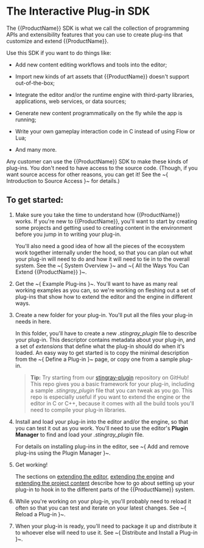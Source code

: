 # The Interactive Plug-in SDK

The {{ProductName}} SDK is what we call the collection of programming APIs and extensibility features that you can use to create plug-ins that customize and extend {{ProductName}}.

Use this SDK if you want to do things like:

-	Add new content editing workflows and tools into the editor;

-	Import new kinds of art assets that {{ProductName}} doesn't support out-of-the-box;

-	Integrate the editor and/or the runtime engine with third-party libraries, applications, web services, or data sources;

-	Generate new content programmatically on the fly while the app is running;

-	Write your own gameplay interaction code in C instead of using Flow or Lua;

-	And many more.

Any customer can use the {{ProductName}} SDK to make these kinds of plug-ins. You don't need to have access to the source code. (Though, if you want source access for other reasons, you can get it! See the ~{ Introduction to Source Access }~ for details.)

## To get started:

1.	Make sure you take the time to understand how {{ProductName}} works. If you're new to {{ProductName}}, you'll want to start by creating some projects and getting used to creating content in the environment before you jump in to writing your plug-in.

	You'll also need a good idea of how all the pieces of the ecosystem work together internally under the hood, so that you can plan out what your plug-in will need to do and how it will need to tie in to the overall system. See the ~{ System Overview }~ and ~{ All the Ways You Can Extend {{ProductName}} }~.

2.	Get the ~{ Example Plug-ins }~. You'll want to have as many real working examples as you can, so we're working on fleshing out a set of plug-ins that show how to extend the editor and the engine in different ways.

3.	Create a new folder for your plug-in. You'll put all the files your plug-in needs in here.

	In this folder, you'll have to create a new *.stingray_plugin* file to describe your plug-in. This descriptor contains metadata about your plug-in, and a set of *extensions* that define what the plug-in should do when it's loaded. An easy way to get started is to copy the minimal description from the ~{ Define a Plug-in }~ page, or copy one from a sample plug-in.

	>	**Tip:** Try starting from our [stingray-plugin](https://github.com/AutodeskGames/stingray-plugin) repository on GitHub! This repo gives you a basic framework for your plug-in, including a sample *.stingray_plugin* file that you can tweak as you go. This repo is especially useful if you want to extend the engine or the editor in C or C++, because it comes with all the build tools you'll need to compile your plug-in libraries.

3.	Install and load your plug-in into the editor and/or the engine, so that you can test it out as you work. You'll need to use the editor's **Plugin Manager** to find and load your *.stingray_plugin* file.

	For details on installing plug-ins in the editor, see ~{ Add and remove plug-ins using the Plugin Manager }~.

4.	Get working!

	The sections on [extending the editor](./extend_editor.html), [extending the engine](./extend_engine.html) and [extending the project content](./extend_content.html) describe how to go about setting up your plug-in to hook in to the different parts of the {{ProductName}} system.

5.	While you're working on your plug-in, you'll probably need to reload it often so that you can test and iterate on your latest changes. See ~{ Reload a Plug-in }~.

6.	When your plug-in is ready, you'll need to package it up and distribute it to whoever else will need to use it. See ~{ Distribute and Install a Plug-in }~.
